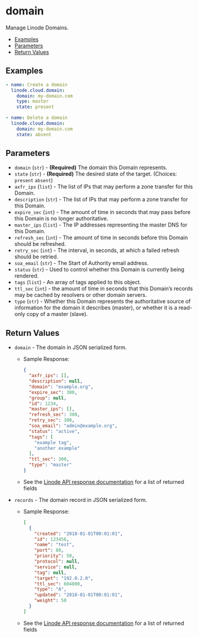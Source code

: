 # domain

Manage Linode Domains.


- [Examples](#examples)
- [Parameters](#parameters)
- [Return Values](#return-values)

## Examples

```yaml
- name: Create a domain 
  linode.cloud.domain:
    domain: my-domain.com
    type: master
    state: present
```

```yaml
- name: Delete a domain
  linode.cloud.domain:
    domain: my-domain.com
    state: absent
```


## Parameters



- `domain` (`str`) - **(Required)** The domain this Domain represents.  
- `state` (`str`) - **(Required)** The desired state of the target.  (Choices:  `present` `absent`)
- `axfr_ips` (`list`) -  The list of IPs that may perform a zone transfer for this Domain.  
- `description` (`str`) -  The list of IPs that may perform a zone transfer for this Domain.  
- `expire_sec` (`int`) -  The amount of time in seconds that may pass before this Domain is no longer authoritative.  
- `master_ips` (`list`) -  The IP addresses representing the master DNS for this Domain.  
- `refresh_sec` (`int`) -  The amount of time in seconds before this Domain should be refreshed.  
- `retry_sec` (`int`) -  The interval, in seconds, at which a failed refresh should be retried.  
- `soa_email` (`str`) -  The Start of Authority email address.  
- `status` (`str`) -  Used to control whether this Domain is currently being rendered.  
- `tags` (`list`) -  An array of tags applied to this object.  
- `ttl_sec` (`int`) -  the amount of time in seconds that this Domain’s records may be cached by resolvers or other domain servers.  
- `type` (`str`) -  Whether this Domain represents the authoritative source of information for the domain it describes (master), or whether it is a read-only copy of a master (slave).  


## Return Values

- `domain` - The domain in JSON serialized form.

    - Sample Response:
        ```json
        {
          "axfr_ips": [],
          "description": null,
          "domain": "example.org",
          "expire_sec": 300,
          "group": null,
          "id": 1234,
          "master_ips": [],
          "refresh_sec": 300,
          "retry_sec": 300,
          "soa_email": "admin@example.org",
          "status": "active",
          "tags": [
            "example tag",
            "another example"
          ],
          "ttl_sec": 300,
          "type": "master"
        }
        ```
    - See the [Linode API response documentation](https://www.linode.com/docs/api/domains/#domain-view) for a list of returned fields


- `records` - The domain record in JSON serialized form.

    - Sample Response:
        ```json
        [
          {
            "created": "2018-01-01T00:01:01",
            "id": 123456,
            "name": "test",
            "port": 80,
            "priority": 50,
            "protocol": null,
            "service": null,
            "tag": null,
            "target": "192.0.2.0",
            "ttl_sec": 604800,
            "type": "A",
            "updated": "2018-01-01T00:01:01",
            "weight": 50
          }
        ]
        ```
    - See the [Linode API response documentation](https://www.linode.com/docs/api/domains/#domain-record-view) for a list of returned fields


